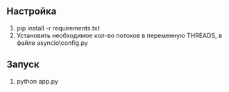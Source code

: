 ## Настройка

1. pip install -r requirements.txt
2. Установить необходимое кол-во потоков в переменную THREADS, в файле asyncio\config.py

## Запуск

1. python app.py